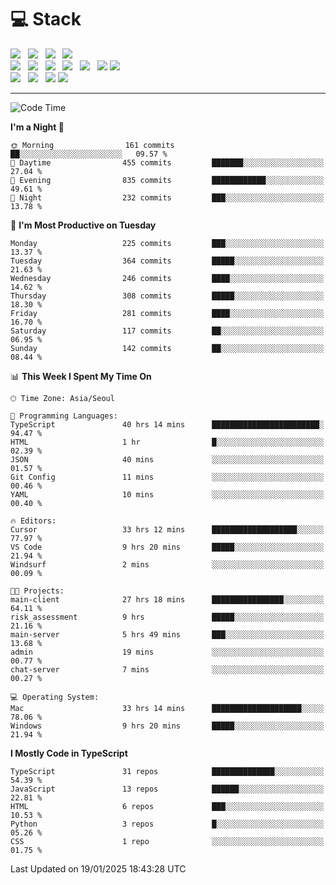 <h1>💻 Stack</h1>
<div>
 <!-- badge : https://shields.io/ -->
 <!-- icon : https://simpleicons.org/?q=Get -->
 <img src="https://img.shields.io/badge/HTML5-e74c3c?style=flat-square&logo=HTML5&logoColor=white"/> &nbsp 
 <img src="https://img.shields.io/badge/CSS3-0A84FF?style=flat-square&logo=CSS3&logoColor=white"/> &nbsp 
 <img src="https://img.shields.io/badge/JavaScript-FFCD11?style=flat-square&logo=JavaScript&logoColor=white"/> &nbsp 
 <img src="https://img.shields.io/badge/TypeScript-3075C0?style=flat-square&logo=TypeScript&logoColor=white"/>
 <br/>
 <img src="https://img.shields.io/badge/Next-000000?style=flat-square&logo=nextdotjs&logoColor=white"/> &nbsp 
 <img src="https://img.shields.io/badge/React-00BCF6?style=flat-square&logo=React&logoColor=white"/> &nbsp 
 <img src="https://img.shields.io/badge/Redux-764ABC?style=flat-square&logo=Redux&logoColor=white"/> &nbsp
 <img src="https://img.shields.io/badge/Recoil-3578E5?style=flat-square&logo=recoil&logoColor=white"/> &nbsp
 <img src="https://img.shields.io/badge/React-Query-FF4154?style=flat-square&logo=reactquery&logoColor=white"/> &nbsp 
 <img src="https://img.shields.io/badge/styled%2Dcomponents-DB7093?style=flat-square&logo=styled%2Dcomponents&logoColor=white"/>
 <img src="https://img.shields.io/badge/CSS Modules-000000?style=flat-square&logo=CSS Modules&logoColor=white"/> &nbsp 
 <br/>
 <img src="https://img.shields.io/badge/Node-339933?style=flat-square&logo=Node.js&logoColor=white"/> &nbsp 
 <img src="https://img.shields.io/badge/Express-000000?style=flat-square&logo=Express&logoColor=white"/> &nbsp 
 <img src="https://img.shields.io/badge/MongoDB-47A248?style=flat-square&logo=MongoDB&logoColor=white"/>
 <img src="https://img.shields.io/badge/MariaDB-003545?style=flat-square&logo=mariadb&logoColor=white"/>
</div>

<hr>

<!--START_SECTION:waka-->
![Code Time](http://img.shields.io/badge/Code%20Time-1%2C958%20hrs%2014%20mins-blue)

**I'm a Night 🦉** 

```text
🌞 Morning                161 commits         ██░░░░░░░░░░░░░░░░░░░░░░░   09.57 % 
🌆 Daytime                455 commits         ███████░░░░░░░░░░░░░░░░░░   27.04 % 
🌃 Evening                835 commits         ████████████░░░░░░░░░░░░░   49.61 % 
🌙 Night                  232 commits         ███░░░░░░░░░░░░░░░░░░░░░░   13.78 % 
```
📅 **I'm Most Productive on Tuesday** 

```text
Monday                   225 commits         ███░░░░░░░░░░░░░░░░░░░░░░   13.37 % 
Tuesday                  364 commits         █████░░░░░░░░░░░░░░░░░░░░   21.63 % 
Wednesday                246 commits         ████░░░░░░░░░░░░░░░░░░░░░   14.62 % 
Thursday                 308 commits         █████░░░░░░░░░░░░░░░░░░░░   18.30 % 
Friday                   281 commits         ████░░░░░░░░░░░░░░░░░░░░░   16.70 % 
Saturday                 117 commits         ██░░░░░░░░░░░░░░░░░░░░░░░   06.95 % 
Sunday                   142 commits         ██░░░░░░░░░░░░░░░░░░░░░░░   08.44 % 
```


📊 **This Week I Spent My Time On** 

```text
🕑︎ Time Zone: Asia/Seoul

💬 Programming Languages: 
TypeScript               40 hrs 14 mins      ████████████████████████░   94.47 % 
HTML                     1 hr                █░░░░░░░░░░░░░░░░░░░░░░░░   02.39 % 
JSON                     40 mins             ░░░░░░░░░░░░░░░░░░░░░░░░░   01.57 % 
Git Config               11 mins             ░░░░░░░░░░░░░░░░░░░░░░░░░   00.46 % 
YAML                     10 mins             ░░░░░░░░░░░░░░░░░░░░░░░░░   00.40 % 

🔥 Editors: 
Cursor                   33 hrs 12 mins      ███████████████████░░░░░░   77.97 % 
VS Code                  9 hrs 20 mins       █████░░░░░░░░░░░░░░░░░░░░   21.94 % 
Windsurf                 2 mins              ░░░░░░░░░░░░░░░░░░░░░░░░░   00.09 % 

🐱‍💻 Projects: 
main-client              27 hrs 18 mins      ████████████████░░░░░░░░░   64.11 % 
risk_assessment          9 hrs               █████░░░░░░░░░░░░░░░░░░░░   21.16 % 
main-server              5 hrs 49 mins       ███░░░░░░░░░░░░░░░░░░░░░░   13.68 % 
admin                    19 mins             ░░░░░░░░░░░░░░░░░░░░░░░░░   00.77 % 
chat-server              7 mins              ░░░░░░░░░░░░░░░░░░░░░░░░░   00.27 % 

💻 Operating System: 
Mac                      33 hrs 14 mins      ████████████████████░░░░░   78.06 % 
Windows                  9 hrs 20 mins       █████░░░░░░░░░░░░░░░░░░░░   21.94 % 
```

**I Mostly Code in TypeScript** 

```text
TypeScript               31 repos            ██████████████░░░░░░░░░░░   54.39 % 
JavaScript               13 repos            ██████░░░░░░░░░░░░░░░░░░░   22.81 % 
HTML                     6 repos             ███░░░░░░░░░░░░░░░░░░░░░░   10.53 % 
Python                   3 repos             █░░░░░░░░░░░░░░░░░░░░░░░░   05.26 % 
CSS                      1 repo              ░░░░░░░░░░░░░░░░░░░░░░░░░   01.75 % 
```




 Last Updated on 19/01/2025 18:43:28 UTC
<!--END_SECTION:waka-->
